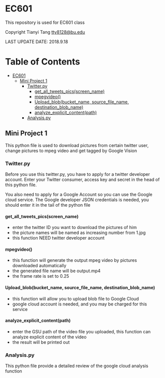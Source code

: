 # EC601
This repository is used for EC601 class

Copyright Tianyi Tang tty8128@bu.edu

LAST UPDATE DATE:  2018.9.18

Table of Contents
=================

   * [EC601](#ec601)
      * [Mini Project 1](#mini-project-1)
         * [Twitter.py](#twitterpy)
            * [get_all_tweets_pics(screen_name)](#get_all_tweets_picsscreen_name)
            * [mpegvideo()](#mpegvideo)
            * [Upload_blob(bucket_name, source_file_name, destination_blob_name)](#upload_blobbucket_name-source_file_name-destination_blob_name)
            * [analyze_explicit_content(path)](#analyze_explicit_contentpath)
         * [Analysis.py](#analysispy)



## Mini Project 1

This python file is used to download pictures from certain twitter user, change pictures to mpeg video and get tagged by Google Vision

### Twitter.py

Before you use this twitter.py, you have to apply for a twitter developer account. Enter your Twitter consumer, access key and secret in the head of this python file.

You also need to apply for a Google Account so you can use the Google cloud service.  The Google developer JSON credentials is needed, you should enter it in the tail of the python file

#### get_all_tweets_pics(screen_name)

- enter the twitter ID you want to download the pictures of him
- the picture names will be named as increasing number from 1.jpg
- this function NEED twitter developer account

#### mpegvideo()

- this function will generate the output mpeg video by pictures downloaded automatically
- the generated file name will be output.mp4
- the frame rate is set to 0.25

#### Upload_blob(bucket_name, source_file_name, destination_blob_name)

- this function will allow you to upload blob file to Google Cloud
- google cloud account is needed, and you may be charged for this service

#### analyze_explicit_content(path)

- enter the GSU path of the video file you uploaded, this function can analyze explicit content of the video
- the result will be printed out

### Analysis.py

This python file provide a detailed review of the google cloud analysis function
